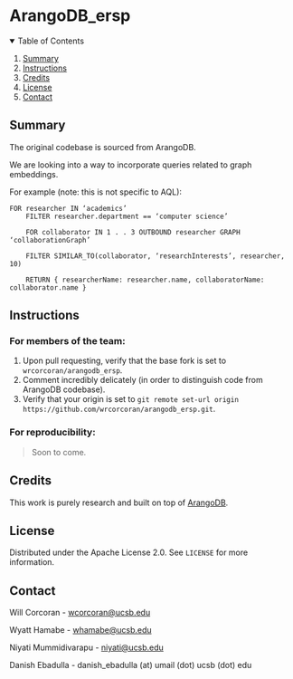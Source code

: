 # ArangoDB_ersp

<!-- TABLE OF CONTENTS -->
<details open="open">
  <summary>Table of Contents</summary>
  <ol>
    <li>
      <a href="#summary">Summary</a>
    </li>
    <li><a href="#instructions">Instructions</a></li>
    <li><a href="#credits">Credits</a></li>
    <li><a href="#license">License</a></li>
    <li><a href="#contact">Contact</a></li>
  </ol>
</details>

<!-- ABOUT THE PROJECT -->

## Summary

The original codebase is sourced from ArangoDB.

We are looking into a way to incorporate queries related to graph embeddings. 

For example (note: this is not specific to AQL):
```
FOR researcher IN ‘academics’
	FILTER researcher.department == ‘computer science’

	FOR collaborator IN 1 . . 3 OUTBOUND researcher GRAPH ‘collaborationGraph’

	FILTER SIMILAR_TO(collaborator, ‘researchInterests’, researcher, 10)

	RETURN { researcherName: researcher.name, collaboratorName: collaborator.name }
```
<!-- Summary -->
## Instructions
### For members of the team:
1. Upon pull requesting, verify that the base fork is set to `wrcorcoran/arangodb_ersp`.
2. Comment incredibly delicately (in order to distinguish code from ArangoDB codebase).
3. Verify that your origin is set to ```git remote set-url origin https://github.com/wrcorcoran/arangodb_ersp.git```.

### For reproducibility:
> Soon to come.


<!-- Credits -->
## Credits
This work is purely research and built on top of [ArangoDB](https://github.com/arangodb/arangodb).

<!-- LICENSE -->
## License

Distributed under the Apache License 2.0. See `LICENSE` for more information.

<!-- CONTACT -->
## Contact

Will Corcoran - wcorcoran@ucsb.edu

Wyatt Hamabe - whamabe@ucsb.edu

Niyati Mummidivarapu - niyati@ucsb.edu

Danish Ebadulla - danish_ebadulla (at) umail (dot) ucsb (dot) edu
